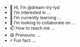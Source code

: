 - 👋 Hi, I’m @dream-try-lyd
- 👀 I’m interested in ...
- 🌱 I’m currently learning ...
- 💞️ I’m looking to collaborate on ...
- 📫 How to reach me ...
- 😄 Pronouns: ...
- ⚡ Fun fact: ...

<!---
dream-try-lyd/dream-try-lyd is a ✨ special ✨ repository because its `README.md` (this file) appears on your GitHub profile.
You can click the Preview link to take a look at your changes.
--->
